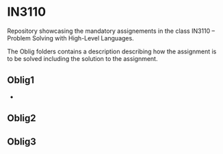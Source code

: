 # IN3110

Repository showcasing the mandatory assignements in the class IN3110 – Problem Solving with High-Level Languages.

The Oblig folders contains a description describing how the assignment is to be solved including the solution to the assignment.

## Oblig1
  - 

## Oblig2

## Oblig3
